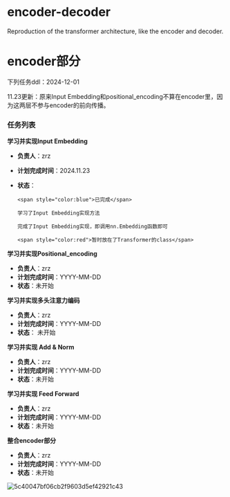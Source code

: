 # encoder-decoder
Reproduction of the transformer architecture, like the encoder and decoder. 


# encoder部分
下列任务ddl：2024-12-01

11.23更新：原来Input Embedding和positional_encoding不算在encoder里，因为这两层不参与encoder的前向传播。

### 任务列表
**学习并实现Input Embedding**  
   - **负责人**：zrz  
   - **计划完成时间**：2024.11.23
   - **状态**：
     
         <span style="color:blue">已完成</span>
         
         学习了Input Embedding实现方法
     
         完成了Input Embedding实现，即调用nn.Embedding函数即可
     
         <span style="color:red">暂时放在了Transformer的class</span>
     
**学习并实现Positional_encoding**  
   - **负责人**：zrz  
   - **计划完成时间**：YYYY-MM-DD 
   - **状态**：未开始

**学习并实现多头注意力编码**  
   - **负责人**：zrz  
   - **计划完成时间**：YYYY-MM-DD 
   - **状态**：
         未开始

**学习并实现 Add & Norm**  
   - **负责人**：zrz  
   - **计划完成时间**：YYYY-MM-DD  
   - **状态**：未开始  

**学习并实现 Feed Forward**  
   - **负责人**：zrz  
   - **计划完成时间**：YYYY-MM-DD  
   - **状态**：未开始

**整合encoder部分**  
   - **负责人**：zrz  
   - **计划完成时间**：YYYY-MM-DD  
   - **状态**：未开始
     
![5c40047bf06cb2f9603d5ef42921c43](https://github.com/user-attachments/assets/ecd15048-1c42-482b-a9f0-413ba023fdf2)
